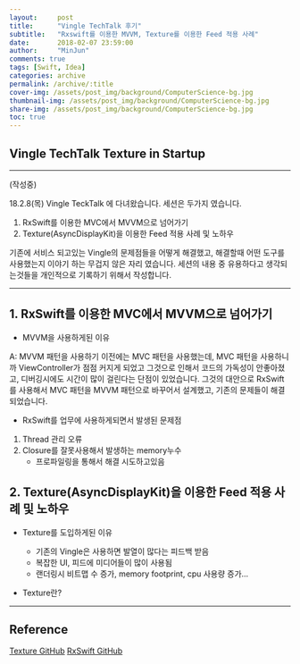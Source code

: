 ```yaml
---
layout:     post
title:      "Vingle TechTalk 후기"
subtitle:   "Rxswift를 이용한 MVVM, Texture를 이용한 Feed 적용 사례"
date:       2018-02-07 23:59:00
author:     "MinJun"
comments: true
tags: [Swift, Idea]
categories: archive
permalink: /archive/:title
cover-img: /assets/post_img/background/ComputerScience-bg.jpg
thumbnail-img: /assets/post_img/background/ComputerScience-bg.jpg
share-img: /assets/post_img/background/ComputerScience-bg.jpg
toc: true
---
```


## Vingle TechTalk Texture in Startup

---
(작성중)

18.2.8(목) Vingle TeckTalk 에 다녀왔습니다. 세션은 두가지 였습니다. 

1. RxSwift를 이용한 MVC에서 MVVM으로 넘어가기
2. Texture(AsyncDisplayKit)을 이용한 Feed 적용 사례 및 노하우 

기존에 서비스 되고있는 Vingle의 문제점들을 어떻게 해결했고, 해결할때 어떤 도구를 사용했는지 이야기 하는 무겁지 않은 자리 였습니다. 세션의 내용 중 유용하다고 생각되는것들을 개인적으로 기록하기 위해서 작성합니다. 

---

## 1. RxSwift를 이용한 MVC에서 MVVM으로 넘어가기 

- MVVM을 사용하게된 이유 

A: MVVM 패턴을 사용하기 이전에는 MVC 패턴을 사용했는데, MVC 패턴을 사용하니까 ViewController가 점점 커지게 되었고 그것으로 인해서 코드의 가독성이 안좋아졌고, 디버깅시에도 시간이 많이 걸린다는 단점이 있었습니다. 그것의 대안으로 RxSwift를 사용해서 MVC 패턴을 MVVM 패턴으로 바꾸어서 설계했고, 기존의 문제들이 해결 되었습니다. 

- RxSwift를 업무에 사용하게되면서 발생된 문제점
	
1. Thread 관리 오류 
2. Closure를 잘못사용해서 발생하는 memory누수 
	- 프로파일링을 통해서 해결 시도하고있음

## 2. Texture(AsyncDisplayKit)을 이용한 Feed 적용 사례 및 노하우 

- Texture를 도입하게된 이유 
	- 기존의 Vingle은 사용하면 발열이 많다는 피드백 받음 
	- 복잡한 UI, 피드에 미디어들이 많이 사용됨 
	- 랜더링시 비트맵 수 증가, memory footprint, cpu 사용량 증가...

- Texture란?

---

## Reference

[Texture GitHub](https://github.com/TextureGroup/Texture)
[RxSwift GitHub](https://github.com/ReactiveX/RxSwift)